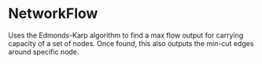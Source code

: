 # NetworkFlow
Uses the Edmonds-Karp algorithm to find a max flow output for carrying capacity of a set of nodes. Once found, this also outputs the min-cut edges around specific node.
